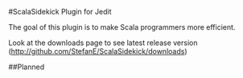 #ScalaSidekick Plugin for Jedit

The goal of this plugin is to make Scala programmers more efficient.

Look at the downloads page to see latest release version (http://github.com/StefanE/ScalaSidekick/downloads)

##Planned